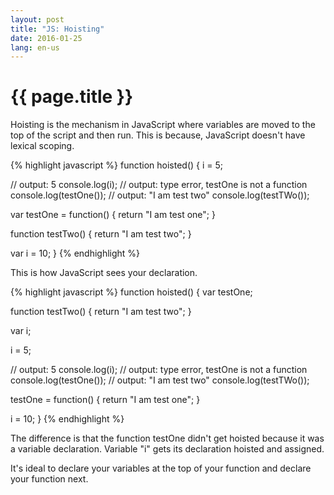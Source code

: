 ```yaml
---
layout: post
title: "JS: Hoisting"
date: 2016-01-25
lang: en-us
---
```


# {{ page.title }} #

Hoisting is the mechanism in JavaScript where variables are moved to the top of the script and then run. This is because, JavaScript doesn't have lexical scoping. 

{% highlight javascript %}
function hoisted() {
  i = 5;

  // output: 5
  console.log(i);
  // output: type error, testOne is not a function
  console.log(testOne());
  // output: "I am test two"
  console.log(testTWo());

  var testOne = function() {
    return "I am test one";
  }

  function testTwo() {
    return "I am test two";
  }

  var i = 10;
}
{% endhighlight %}

This is how JavaScript sees your declaration.

{% highlight javascript %}
function hoisted() {
  var testOne;

  function testTwo() {
    return "I am test two";
  }

  var i;

  i = 5;

  // output: 5
  console.log(i);
  // output: type error, testOne is not a function
  console.log(testOne());
  // output: "I am test two"
  console.log(testTWo());

  testOne = function() {
    return "I am test one";
  }

  i = 10;
}
{% endhighlight %}

The difference is that the function testOne didn't get hoisted because it was a variable declaration. Variable "i" gets its declaration hoisted and assigned.

It's ideal to declare your variables at the top of your function and declare your function next.